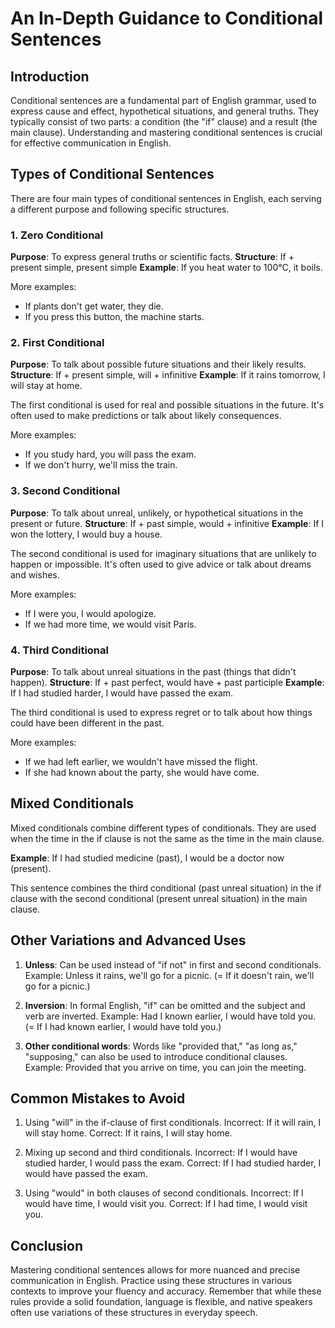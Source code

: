 # An In-Depth Guidance to Conditional Sentences

## Introduction

Conditional sentences are a fundamental part of English grammar, used to express cause and effect, hypothetical situations, and general truths. They typically consist of two parts: a condition (the "if" clause) and a result (the main clause). Understanding and mastering conditional sentences is crucial for effective communication in English.

## Types of Conditional Sentences

There are four main types of conditional sentences in English, each serving a different purpose and following specific structures.

### 1. Zero Conditional

**Purpose**: To express general truths or scientific facts.
**Structure**: If + present simple, present simple
**Example**: If you heat water to 100°C, it boils.

More examples:
- If plants don't get water, they die.
- If you press this button, the machine starts.

### 2. First Conditional

**Purpose**: To talk about possible future situations and their likely results.
**Structure**: If + present simple, will + infinitive
**Example**: If it rains tomorrow, I will stay at home.

The first conditional is used for real and possible situations in the future. It's often used to make predictions or talk about likely consequences.

More examples:
- If you study hard, you will pass the exam.
- If we don't hurry, we'll miss the train.

### 3. Second Conditional

**Purpose**: To talk about unreal, unlikely, or hypothetical situations in the present or future.
**Structure**: If + past simple, would + infinitive
**Example**: If I won the lottery, I would buy a house.

The second conditional is used for imaginary situations that are unlikely to happen or impossible. It's often used to give advice or talk about dreams and wishes.

More examples:
- If I were you, I would apologize.
- If we had more time, we would visit Paris.

### 4. Third Conditional

**Purpose**: To talk about unreal situations in the past (things that didn't happen).
**Structure**: If + past perfect, would have + past participle
**Example**: If I had studied harder, I would have passed the exam.

The third conditional is used to express regret or to talk about how things could have been different in the past.

More examples:
- If we had left earlier, we wouldn't have missed the flight.
- If she had known about the party, she would have come.

## Mixed Conditionals

Mixed conditionals combine different types of conditionals. They are used when the time in the if clause is not the same as the time in the main clause.

**Example**: If I had studied medicine (past), I would be a doctor now (present).

This sentence combines the third conditional (past unreal situation) in the if clause with the second conditional (present unreal situation) in the main clause.

## Other Variations and Advanced Uses

1. **Unless**: Can be used instead of "if not" in first and second conditionals.
   Example: Unless it rains, we'll go for a picnic. (= If it doesn't rain, we'll go for a picnic.)

2. **Inversion**: In formal English, "if" can be omitted and the subject and verb are inverted.
   Example: Had I known earlier, I would have told you. (= If I had known earlier, I would have told you.)

3. **Other conditional words**: Words like "provided that," "as long as," "supposing," can also be used to introduce conditional clauses.
   Example: Provided that you arrive on time, you can join the meeting.

## Common Mistakes to Avoid

1. Using "will" in the if-clause of first conditionals.
   Incorrect: If it will rain, I will stay home.
   Correct: If it rains, I will stay home.

2. Mixing up second and third conditionals.
   Incorrect: If I would have studied harder, I would pass the exam.
   Correct: If I had studied harder, I would have passed the exam.

3. Using "would" in both clauses of second conditionals.
   Incorrect: If I would have time, I would visit you.
   Correct: If I had time, I would visit you.

## Conclusion

Mastering conditional sentences allows for more nuanced and precise communication in English. Practice using these structures in various contexts to improve your fluency and accuracy. Remember that while these rules provide a solid foundation, language is flexible, and native speakers often use variations of these structures in everyday speech.

